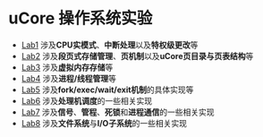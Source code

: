 # uCore 操作系统实验

- [Lab1](doc/uCore-1.md) 涉及**CPU实模式**、**中断处理**以及**特权级更改**等
- [Lab2](doc/uCore-2.md)  涉及**段页式存储管理**、**页机制**以及**uCore页目录与页表结构**等
- [Lab3](doc/uCore-3.md)  涉及**虚拟内存存储**等
- [Lab4](doc/uCore-4.md)  涉及**进程/线程管理**等
- [Lab5](doc/uCore-5.md)  涉及**fork/exec/wait/exit机制**的具体实现等
- [Lab6](doc/uCore-6.md)  涉及**处理机调度**的一些相关实现
- [Lab7](doc/uCore-7.md)  涉及**信号**、**管程**、**死锁**和**进程通信**的一些相关实现
- [Lab8](doc/uCore-8.md)  涉及**文件系统**与**I/O子系统**的一些相关实现

